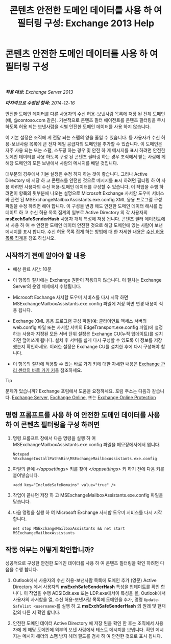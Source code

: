 ﻿---
title: '콘텐츠 안전한 도메인 데이터를 사용 하 여 필터링 구성: Exchange 2013 Help'
TOCTitle: 콘텐츠 안전한 도메인 데이터를 사용 하 여 필터링 구성
ms:assetid: 1ee2b663-b4f3-4fef-8954-986f2d820924
ms:mtpsurl: https://technet.microsoft.com/ko-kr/library/Dn467930(v=EXCHG.150)
ms:contentKeyID: 59635523
ms.date: 05/22/2018
mtps_version: v=EXCHG.150
ms.translationtype: MT
---

# 콘텐츠 안전한 도메인 데이터를 사용 하 여 필터링 구성

 

_**적용 대상:** Exchange Server 2013_

_**마지막으로 수정된 항목:** 2014-12-16_

안전한 도메인 데이터를 다른 사용자의 수신 허용-보낸사람 목록에 저장 된 전체 도메인 (예, @contoso.com 같은). 기본적으로 콘텐츠 필터 에이전트를 콘텐츠 필터링을 무시 하도록 허용 되는 보낸사람을 식별 안전한 도메인 데이터를 사용 하지 않습니다.

이 기본 설정은 조직에 게 전달 되는 스팸의 양을 줄일 수 있습니다. 등 사용자가 수신 허용-보낸사람 목록에 큰 전자 메일 공급자의 도메인을 추가할 수 있습니다. 이 도메인은 자주 사용 되는 또는 스팸, 스푸핑 하는 경우 및 안전 하 게 메시지를 표시 하려면 안전한 도메인 데이터를 사용 하도록 구성 된 콘텐츠 필터링 하는 경우 조직에서 받는 사람에 게 해당 도메인의 모든 보낸에서 사람의 메시지를 배달 것입니다.

대부분의 경우에서 기본 설정은 수정 하지 하는 것이 좋습니다. 그러나 Active Directory 에 저장 하 고 콘텐츠를 안전한 것으로 메시지를 표시 하려면 필터링 하 여 사용 하려면 사용자의 수신 허용-도메인 데이터를 구성할 수 있습니다. 이 작업을 수행 하려면이 항목의 뒷부분에 나오는 설명으로 Microsoft Exchange 사서함 도우미 서비스와 관련 된 MSExchangeMailboxAssistants.exe.config XML 응용 프로그램 구성 파일을 수정 하려면 해야 합니다. 이 구성을 변경 해도 안전한 도메인 데이터 해시를 업데이트 하 고 수신 허용 목록 집계의 일부로 Active Directory 의 각 사용자의 **msExchSafeSenderHash** 사용자 개체 특성에 저장 됩니다. 콘텐츠 필터 에이전트에서 사용 하 여 수 안전한 도메인 데이터 안전한 것으로 해당 도메인에 있는 사람이 보낸 메시지를 표시 합니다. 수신 허용 목록 집계 하는 방법에 대 한 자세한 내용은 [수신 허용 목록 집계](safelist-aggregation-exchange-2013-help.md)을 참조 하십시오.

## 시작하기 전에 알아야 할 내용

  - 예상 완료 시간: 10분

  - 이 항목의 절차에는 Exchange 권한이 적용되지 않습니다. 이 절차는 Exchange Server의 운영 체제에서 수행됩니다.

  - Microsoft Exchange 사서함 도우미 서비스를 다시 시작 하면 MSExchangeMailboxAssistants.exe.config 파일에 저장 하면 변경 내용이 적용 됩니다.

  - Exchange XML 응용 프로그램 구성 파일(예: 클라이언트 액세스 서버의 web.config 파일 또는 사서함 서버의 EdgeTransport.exe.config 파일)에 설정하는 사용자 지정된 모든 서버 단위 설정은 Exchange CU(누적 업데이트)를 설치하면 덮어쓰게 됩니다. 설치 후 서버를 쉽게 다시 구성할 수 있도록 이 정보를 저장했는지 확인하세요. 이러한 설정은 Exchange CU를 설치한 후에 다시 구성해야 합니다.

  - 이 항목의 절차에 적용할 수 있는 바로 가기 키에 대한 자세한 내용은 [Exchange 관리 센터의 바로 가기 키](keyboard-shortcuts-in-the-exchange-admin-center-exchange-online-protection-help.md)을 참조하세요.


> [!TIP]
> 문제가 있습니까? Exchange 포럼에서 도움을 요청하세요. 포럼 주소는 다음과 같습니다. <A href="https://go.microsoft.com/fwlink/p/?linkid=60612">Exchange Server</A>, <A href="https://go.microsoft.com/fwlink/p/?linkid=267542">Exchange Online</A>, 또는 <A href="https://go.microsoft.com/fwlink/p/?linkid=285351">Exchange Online Protection</A>



## 명령 프롬프트를 사용 하 여 안전한 도메인 데이터를 사용 하 여 콘텐츠 필터링을 구성 하려면

1.  명령 프롬프트 창에서 다음 명령을 실행 하 여 MSExchangeMailboxAssistants.exe.config 파일을 메모장에서에서 엽니다.
    
        Notepad %ExchangeInstallPath%Bin\MSExchangeMailboxAssistants.exe.config

2.  파일의 끝에 *\</appsettings\>* 키를 찾아 *\</appsettings\>* 키 하기 전에 다음 키를 붙여넣습니다.
    
        <add key="IncludeSafeDomains" value="true" />

3.  작업이 끝나면 저장 하 고 MSExchangeMailboxAssistants.exe.config 파일을 닫습니다.

4.  다음 명령을 실행 하 여 Microsoft Exchange 사서함 도우미 서비스를 다시 시작 합니다.
    
        net stop MSExchangeMailboxAssistants && net start MSExchangeMailboxAssistants

## 작동 여부는 어떻게 확인합니까?

성공적으로 구성한 안전한 도메인 데이터를 사용 하 여 콘텐츠 필터링을 확인 하려면 다음을 수행 합니다.

1.  Outlook에서 사용자의 수신 허용-보낸사람 목록에 도메인 추가 (영문) Active Directory 에서 사용자의 **msExchSafeSenderHash** 특성을 업데이트를 확인 합니다. 이 작업을 수행 ADSIEdit.exe 또는 LDP.exe에서이 특성을 볼, Outlook에서 사용자의 사서함을 열, 수신 허용-보낸사람 목록에 도메인을 추가, 명령 `Update-Safelist <username>`를 실행 하 고 **msExchSafeSenderHash** 의 원래 및 현재 값의 다른 지 확인 합니다.

2.  안전한 도메인 데이터 Active Directory 에 저장 된을 확인 한 후는 조직에서 사용자에 게 해당 도메인에 외부의 보낸 사람에서 테스트 메시지를 보냅니다. 확인 메시지는 메시지 헤더의 스팸 방지 헤더 필드를 검사 하 여 안전한 것으로 표시 됩니다.


